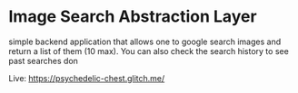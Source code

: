 Image Search Abstraction Layer
=========================


simple backend application that allows one to google search images
and return a list of them (10 max). You can also check the search history
to see past searches don

Live: https://psychedelic-chest.glitch.me/